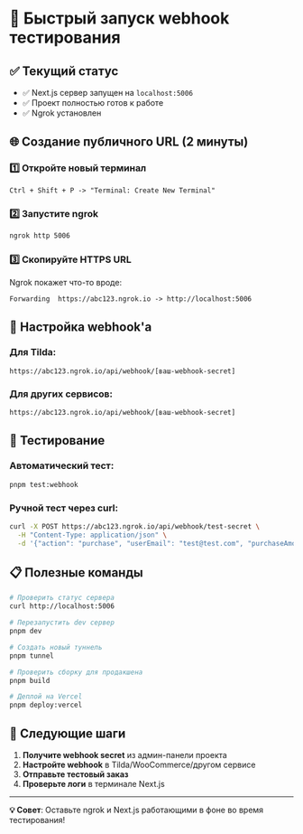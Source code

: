 # 🚀 Быстрый запуск webhook тестирования

## ✅ Текущий статус
- ✅ Next.js сервер запущен на `localhost:5006`
- ✅ Проект полностью готов к работе
- ✅ Ngrok установлен

## 🌐 Создание публичного URL (2 минуты)

### 1️⃣ Откройте новый терминал
```
Ctrl + Shift + P -> "Terminal: Create New Terminal"
```

### 2️⃣ Запустите ngrok
```bash
ngrok http 5006
```

### 3️⃣ Скопируйте HTTPS URL
Ngrok покажет что-то вроде:
```
Forwarding  https://abc123.ngrok.io -> http://localhost:5006
```

## 🔗 Настройка webhook'а

### Для Tilda:
```
https://abc123.ngrok.io/api/webhook/[ваш-webhook-secret]
```

### Для других сервисов:
```
https://abc123.ngrok.io/api/webhook/[ваш-webhook-secret]
```

## 🧪 Тестирование

### Автоматический тест:
```bash
pnpm test:webhook
```

### Ручной тест через curl:
```bash
curl -X POST https://abc123.ngrok.io/api/webhook/test-secret \
  -H "Content-Type: application/json" \
  -d '{"action": "purchase", "userEmail": "test@test.com", "purchaseAmount": 1000, "orderId": "TEST_001"}'
```

## 📋 Полезные команды

```bash
# Проверить статус сервера
curl http://localhost:5006

# Перезапустить dev сервер
pnpm dev

# Создать новый туннель
pnpm tunnel

# Проверить сборку для продакшена
pnpm build

# Деплой на Vercel
pnpm deploy:vercel
```

## 🎯 Следующие шаги

1. **Получите webhook secret** из админ-панели проекта
2. **Настройте webhook** в Tilda/WooCommerce/другом сервисе
3. **Отправьте тестовый заказ**
4. **Проверьте логи** в терминале Next.js

---
**💡 Совет**: Оставьте ngrok и Next.js работающими в фоне во время тестирования!
